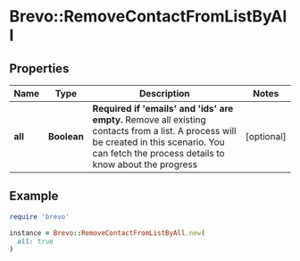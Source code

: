 # Brevo::RemoveContactFromListByAll

## Properties

| Name | Type | Description | Notes |
| ---- | ---- | ----------- | ----- |
| **all** | **Boolean** | **Required if &#39;emails&#39; and &#39;ids&#39; are empty.** Remove all existing contacts from a list. A process will be created in this scenario. You can fetch the process details to know about the progress  | [optional] |

## Example

```ruby
require 'brevo'

instance = Brevo::RemoveContactFromListByAll.new(
  all: true
)
```

